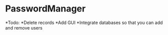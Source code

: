 # PasswordManager 
*Todo:
*Delete records
*Add GUI
*Integrate databases so that you can add and remove users
